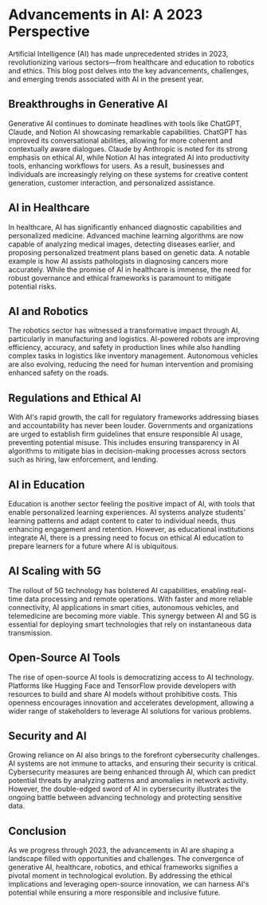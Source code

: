 # Advancements in AI: A 2023 Perspective

Artificial Intelligence (AI) has made unprecedented strides in 2023, revolutionizing various sectors—from healthcare and education to robotics and ethics. This blog post delves into the key advancements, challenges, and emerging trends associated with AI in the present year.

## Breakthroughs in Generative AI

Generative AI continues to dominate headlines with tools like ChatGPT, Claude, and Notion AI showcasing remarkable capabilities. ChatGPT has improved its conversational abilities, allowing for more coherent and contextually aware dialogues. Claude by Anthropic is noted for its strong emphasis on ethical AI, while Notion AI has integrated AI into productivity tools, enhancing workflows for users. As a result, businesses and individuals are increasingly relying on these systems for creative content generation, customer interaction, and personalized assistance.

## AI in Healthcare

In healthcare, AI has significantly enhanced diagnostic capabilities and personalized medicine. Advanced machine learning algorithms are now capable of analyzing medical images, detecting diseases earlier, and proposing personalized treatment plans based on genetic data. A notable example is how AI assists pathologists in diagnosing cancers more accurately. While the promise of AI in healthcare is immense, the need for robust governance and ethical frameworks is paramount to mitigate potential risks.

## AI and Robotics

The robotics sector has witnessed a transformative impact through AI, particularly in manufacturing and logistics. AI-powered robots are improving efficiency, accuracy, and safety in production lines while also handling complex tasks in logistics like inventory management. Autonomous vehicles are also evolving, reducing the need for human intervention and promising enhanced safety on the roads.

## Regulations and Ethical AI

With AI's rapid growth, the call for regulatory frameworks addressing biases and accountability has never been louder. Governments and organizations are urged to establish firm guidelines that ensure responsible AI usage, preventing potential misuse. This includes ensuring transparency in AI algorithms to mitigate bias in decision-making processes across sectors such as hiring, law enforcement, and lending.

## AI in Education

Education is another sector feeling the positive impact of AI, with tools that enable personalized learning experiences. AI systems analyze students' learning patterns and adapt content to cater to individual needs, thus enhancing engagement and retention. However, as educational institutions integrate AI, there is a pressing need to focus on ethical AI education to prepare learners for a future where AI is ubiquitous.

## AI Scaling with 5G

The rollout of 5G technology has bolstered AI capabilities, enabling real-time data processing and remote operations. With faster and more reliable connectivity, AI applications in smart cities, autonomous vehicles, and telemedicine are becoming more viable. This synergy between AI and 5G is essential for deploying smart technologies that rely on instantaneous data transmission.

## Open-Source AI Tools

The rise of open-source AI tools is democratizing access to AI technology. Platforms like Hugging Face and TensorFlow provide developers with resources to build and share AI models without prohibitive costs. This openness encourages innovation and accelerates development, allowing a wider range of stakeholders to leverage AI solutions for various problems.

## Security and AI

Growing reliance on AI also brings to the forefront cybersecurity challenges. AI systems are not immune to attacks, and ensuring their security is critical. Cybersecurity measures are being enhanced through AI, which can predict potential threats by analyzing patterns and anomalies in network activity. However, the double-edged sword of AI in cybersecurity illustrates the ongoing battle between advancing technology and protecting sensitive data.

## Conclusion

As we progress through 2023, the advancements in AI are shaping a landscape filled with opportunities and challenges. The convergence of generative AI, healthcare, robotics, and ethical frameworks signifies a pivotal moment in technological evolution. By addressing the ethical implications and leveraging open-source innovation, we can harness AI's potential while ensuring a more responsible and inclusive future.